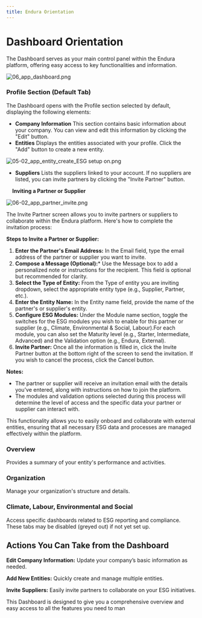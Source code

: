 ```yaml
---
title: Endura Orientation
---
```


# Dashboard Orientation

The Dashboard serves as your main control panel within the Endura platform, offering easy access to key functionalities and information.

![06\_app\_dashboard.png](https://docs.endura.earth/06_app_dashboard.png)

### **Profile Section (Default Tab)**

The Dashboard opens with the Profile section selected by default, displaying the following elements:

- **Company Information** This section contains basic information about your company. You can view and edit this information by clicking the "Edit" button.
- **Entities** Displays the entities associated with your profile. Click the "Add" button to create a new entity.

![05-02\_app\_entity\_create\_ESG setup on.png](https://docs.endura.earth/05-02_app_entity_create_ESG%20setup%20on.png)

- **Suppliers** Lists the suppliers linked to your account. If no suppliers are listed, you can invite partners by clicking the "Invite Partner" button.

    **Inviting a Partner or Supplier**

![06-02\_app\_partner\_invite.png](https://docs.endura.earth/06-02_app_partner_invite.png)

The Invite Partner screen allows you to invite partners or suppliers to collaborate within the Endura platform. Here's how to complete the invitation process:

**Steps to Invite a Partner or Supplier:**

1. **Enter the Partner's Email Address:** In the Email field, type the email address of the partner or supplier you want to invite.
2. **Compose a Message (Optional):**\* Use the Message box to add a personalized note or instructions for the recipient. This field is optional but recommended for clarity.
3. **Select the Type of Entity:** From the Type of entity you are inviting dropdown, select the appropriate entity type (e.g., Supplier, Partner, etc.).
4. **Enter the Entity Name:** In the Entity name field, provide the name of the partner's or supplier's entity.
5. **Configure ESG Modules:** Under the Module name section, toggle the switches for the ESG modules you wish to enable for this partner or supplier (e.g., Climate, Environmental & Social, Labour).For each module, you can also set the Maturity level (e.g., Starter, Intermediate, Advanced) and the Validation option (e.g., Endura, External).
6. **Invite Partner:** Once all the information is filled in, click the Invite Partner button at the bottom right of the screen to send the invitation. If you wish to cancel the process, click the Cancel button.

**Notes:**

- The partner or supplier will receive an invitation email with the details you’ve entered, along with instructions on how to join the platform.
- The modules and validation options selected during this process will determine the level of access and the specific data your partner or supplier can interact with.

This functionality allows you to easily onboard and collaborate with external entities, ensuring that all necessary ESG data and processes are managed effectively within the platform.

### **Overview**

Provides a summary of your entity's performance and activities.

### **Organization**

Manage your organization's structure and details.

### **Climate, Labour, Environmental and Social**

Access specific dashboards related to ESG reporting and compliance. These tabs may be disabled (greyed out) if not yet set up.

## **Actions You Can Take from the Dashboard**

**Edit Company Information:** Update your company’s basic information as needed.

**Add New Entities:** Quickly create and manage multiple entities.

**Invite Suppliers:** Easily invite partners to collaborate on your ESG initiatives.

This Dashboard is designed to give you a comprehensive overview and easy access to all the features you need to man
